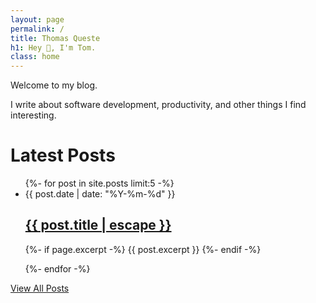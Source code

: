 ```yaml
---
layout: page
permalink: /
title: Thomas Queste
h1: Hey 👋, I'm Tom.
class: home
---
```


<p>Welcome to my blog.</p>
<p>I write about software development, productivity, and other things I find interesting.</p>

<h1>Latest Posts</h1>

<ul class="post-list">
{%- for post in site.posts limit:5 -%}
<li>
  <time datetime="{{ post.date | date_to_xmlschema }}">
    {{ post.date | date: "%Y-%m-%d" }}
  </time>
  <a href="{{ post.url | relative_url }}">
    <h2>{{ post.title | escape }}</h2>
  </a>
  <p class="excerpt">
    {%- if page.excerpt -%}
    {{ post.excerpt }}
    {%- endif -%}
  </p>
</li>
{%- endfor -%}
</ul>

<p>
<a href="/blog/">View All Posts</a>
</p>
